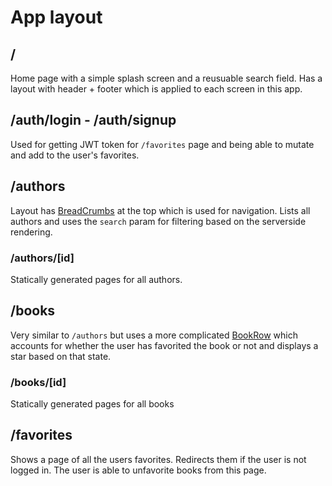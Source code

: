 # App layout

## /

Home page with a simple splash screen and a reusuable search field.
Has a layout with header + footer which is applied to each screen in this app.

## /auth/login - /auth/signup

Used for getting JWT token for `/favorites` page and being able to mutate and add to the user's favorites.

## /authors

Layout has [BreadCrumbs](/src/components/navigation/BreadCrumbs.tsx) at the top which is used for navigation. Lists all authors and uses the `search` param for filtering based on the serverside rendering.

### /authors/[id]

Statically generated pages for all authors.

## /books

Very similar to `/authors` but uses a more complicated [BookRow](/src/components/list/BookRow.tsx) which accounts for whether the user has favorited the book or not and displays a star based on that state.

### /books/[id]

Statically generated pages for all books

## /favorites

Shows a page of all the users favorites. Redirects them if the user is not logged in. The user is able to unfavorite books from this page.

